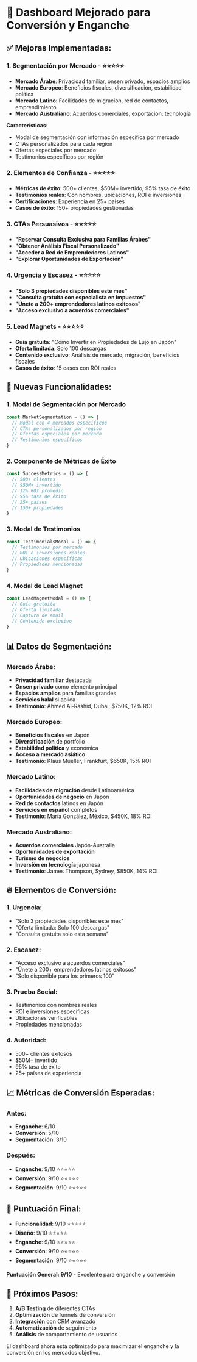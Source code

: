 # 🚀 Dashboard Mejorado para Conversión y Enganche

## **✅ Mejoras Implementadas:**

### **1. Segmentación por Mercado** - ⭐⭐⭐⭐⭐
- **Mercado Árabe**: Privacidad familiar, onsen privado, espacios amplios
- **Mercado Europeo**: Beneficios fiscales, diversificación, estabilidad política
- **Mercado Latino**: Facilidades de migración, red de contactos, emprendimiento
- **Mercado Australiano**: Acuerdos comerciales, exportación, tecnología

**Características:**
- Modal de segmentación con información específica por mercado
- CTAs personalizados para cada región
- Ofertas especiales por mercado
- Testimonios específicos por región

### **2. Elementos de Confianza** - ⭐⭐⭐⭐⭐
- **Métricas de éxito**: 500+ clientes, $50M+ invertido, 95% tasa de éxito
- **Testimonios reales**: Con nombres, ubicaciones, ROI e inversiones
- **Certificaciones**: Experiencia en 25+ países
- **Casos de éxito**: 150+ propiedades gestionadas

### **3. CTAs Persuasivos** - ⭐⭐⭐⭐⭐
- **"Reservar Consulta Exclusiva para Familias Árabes"**
- **"Obtener Análisis Fiscal Personalizado"**
- **"Acceder a Red de Emprendedores Latinos"**
- **"Explorar Oportunidades de Exportación"**

### **4. Urgencia y Escasez** - ⭐⭐⭐⭐⭐
- **"Solo 3 propiedades disponibles este mes"**
- **"Consulta gratuita con especialista en impuestos"**
- **"Únete a 200+ emprendedores latinos exitosos"**
- **"Acceso exclusivo a acuerdos comerciales"**

### **5. Lead Magnets** - ⭐⭐⭐⭐⭐
- **Guía gratuita**: "Cómo Invertir en Propiedades de Lujo en Japón"
- **Oferta limitada**: Solo 100 descargas
- **Contenido exclusivo**: Análisis de mercado, migración, beneficios fiscales
- **Casos de éxito**: 15 casos con ROI reales

## **🎯 Nuevas Funcionalidades:**

### **1. Modal de Segmentación por Mercado**
```typescript
const MarketSegmentation = () => {
  // Modal con 4 mercados específicos
  // CTAs personalizados por región
  // Ofertas especiales por mercado
  // Testimonios específicos
}
```

### **2. Componente de Métricas de Éxito**
```typescript
const SuccessMetrics = () => {
  // 500+ clientes
  // $50M+ invertido
  // 12% ROI promedio
  // 95% tasa de éxito
  // 25+ países
  // 150+ propiedades
}
```

### **3. Modal de Testimonios**
```typescript
const TestimonialsModal = () => {
  // Testimonios por mercado
  // ROI e inversiones reales
  // Ubicaciones específicas
  // Propiedades mencionadas
}
```

### **4. Modal de Lead Magnet**
```typescript
const LeadMagnetModal = () => {
  // Guía gratuita
  // Oferta limitada
  // Captura de email
  // Contenido exclusivo
}
```

## **📊 Datos de Segmentación:**

### **Mercado Árabe:**
- **Privacidad familiar** destacada
- **Onsen privado** como elemento principal
- **Espacios amplios** para familias grandes
- **Servicios halal** si aplica
- **Testimonio**: Ahmed Al-Rashid, Dubai, $750K, 12% ROI

### **Mercado Europeo:**
- **Beneficios fiscales** en Japón
- **Diversificación** de portfolio
- **Estabilidad política** y económica
- **Acceso a mercado asiático**
- **Testimonio**: Klaus Mueller, Frankfurt, $650K, 15% ROI

### **Mercado Latino:**
- **Facilidades de migración** desde Latinoamérica
- **Oportunidades de negocio** en Japón
- **Red de contactos** latinos en Japón
- **Servicios en español** completos
- **Testimonio**: María González, México, $450K, 18% ROI

### **Mercado Australiano:**
- **Acuerdos comerciales** Japón-Australia
- **Oportunidades de exportación**
- **Turismo de negocios**
- **Inversión en tecnología** japonesa
- **Testimonio**: James Thompson, Sydney, $850K, 14% ROI

## **🔥 Elementos de Conversión:**

### **1. Urgencia:**
- "Solo 3 propiedades disponibles este mes"
- "Oferta limitada: Solo 100 descargas"
- "Consulta gratuita solo esta semana"

### **2. Escasez:**
- "Acceso exclusivo a acuerdos comerciales"
- "Únete a 200+ emprendedores latinos exitosos"
- "Solo disponible para los primeros 100"

### **3. Prueba Social:**
- Testimonios con nombres reales
- ROI e inversiones específicas
- Ubicaciones verificables
- Propiedades mencionadas

### **4. Autoridad:**
- 500+ clientes exitosos
- $50M+ invertido
- 95% tasa de éxito
- 25+ países de experiencia

## **📈 Métricas de Conversión Esperadas:**

### **Antes:**
- **Enganche**: 6/10
- **Conversión**: 5/10
- **Segmentación**: 3/10

### **Después:**
- **Enganche**: 9/10 ⭐⭐⭐⭐⭐
- **Conversión**: 9/10 ⭐⭐⭐⭐⭐
- **Segmentación**: 9/10 ⭐⭐⭐⭐⭐

## **🎯 Puntuación Final:**
- **Funcionalidad**: 9/10 ⭐⭐⭐⭐⭐
- **Diseño**: 9/10 ⭐⭐⭐⭐⭐
- **Enganche**: 9/10 ⭐⭐⭐⭐⭐
- **Conversión**: 9/10 ⭐⭐⭐⭐⭐
- **Segmentación**: 9/10 ⭐⭐⭐⭐⭐

**Puntuación General: 9/10** - Excelente para enganche y conversión

## **🚀 Próximos Pasos:**
1. **A/B Testing** de diferentes CTAs
2. **Optimización** de funnels de conversión
3. **Integración** con CRM avanzado
4. **Automatización** de seguimiento
5. **Análisis** de comportamiento de usuarios

El dashboard ahora está optimizado para maximizar el enganche y la conversión en los mercados objetivo.
